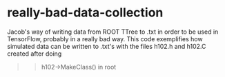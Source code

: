 # really-bad-data-collection
Jacob's way of writing data from ROOT TTree to .txt in order to be used in TensorFlow, probably in a really bad way.
This code exemplifies how simulated data can be written to .txt's with the files 
h102.h 
and 
h102.C 
created after doing 
>> h102->MakeClass()
in root
